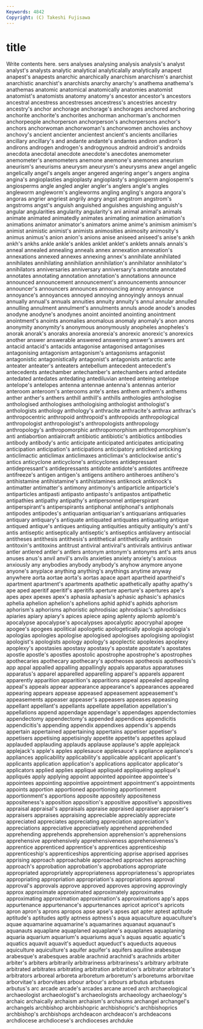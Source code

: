 ```yaml
---
Keywords: 4842 
Copyright: (C) Takeshi Fujisawa
---
```


# title

Write contents here.
sers analyses analysing analysis analysis's analyst
analyst's analysts analytic analytical analyticalally analytically anapest anapest's anapests anarchic
anarchically anarchism anarchism's anarchist anarchistic anarchist's anarchists anarchy anarchy's anathema
anathema's anathemas anatomic anatomical anatomically anatomies anatomist anatomist's anatomists anatomy
anatomy's ancestor ancestor's ancestors ancestral ancestress ancestresses ancestress's ancestries ancestry
ancestry's anchor anchorage anchorage's anchorages anchored anchoring anchorite anchorite's anchorites
anchorman anchorman's anchormen anchorpeople anchorperson anchorperson's anchorpersons anchor's anchors anchorwoman
anchorwoman's anchorwomen anchovies anchovy anchovy's ancient ancienter ancientest ancient's ancients
ancillaries ancillary ancillary's and andante andante's andantes andiron andiron's andirons
androgen androgen's androgynous android android's androids anecdota anecdotal anecdote anecdote's
anecdotes anemometer anemometer's anemometers anemone anemone's anemones aneurism aneurism's aneurisms
aneurysm aneurysm's aneurysms anew angel angelic angelically angel's angels anger
angered angering anger's angers angina angina's angioplasties angioplasty angioplasty's angiosperm
angiosperm's angiosperms angle angled angler angler's anglers angle's angles angleworm
angleworm's angleworms angling angling's angora angora's angoras angrier angriest angrily
angry angst angstrom angstrom's angstroms angst's anguish anguished anguishes anguishing
anguish's angular angularities angularity angularity's ani animal animal's animals animate
animated animatedly animates animating animation animation's animations animator animator's animators
anime anime's animism animism's animist animistic animist's animists animosities animosity
animosity's animus animus's anion anion's anions anise aniseed aniseed's anise's
ankh ankh's ankhs ankle ankle's ankles anklet anklet's anklets annals
annals's anneal annealed annealing anneals annex annexation annexation's annexations annexed
annexes annexing annex's annihilate annihilated annihilates annihilating annihilation annihilation's annihilator
annihilator's annihilators anniversaries anniversary anniversary's annotate annotated annotates annotating annotation
annotation's annotations announce announced announcement announcement's announcements announcer announcer's announcers
announces announcing annoy annoyance annoyance's annoyances annoyed annoying annoyingly annoys
annual annually annual's annuals annuities annuity annuity's annul annular annulled
annulling annulment annulment's annulments annuls anode anode's anodes anodyne anodyne's
anodynes anoint anointed anointing anointment anointment's anoints anomalies anomalous anomaly
anomaly's anon anons anonymity anonymity's anonymous anonymously anopheles anopheles's anorak
anorak's anoraks anorexia anorexia's anorexic anorexic's anorexics another answer answerable
answered answering answer's answers ant antacid antacid's antacids antagonise antagonised
antagonises antagonising antagonism antagonism's antagonisms antagonist antagonistic antagonistically antagonist's antagonists
antarctic ante anteater anteater's anteaters antebellum antecedent antecedent's antecedents antechamber
antechamber's antechambers anted antedate antedated antedates antedating antediluvian anteed anteing
antelope antelope's antelopes antenna antennae antenna's antennas anterior anteroom anteroom's
anterooms ante's antes anthem anthem's anthems anther anther's anthers anthill
anthill's anthills anthologies anthologise anthologised anthologises anthologising anthologist anthologist's anthologists
anthology anthology's anthracite anthracite's anthrax anthrax's anthropocentric anthropoid anthropoid's anthropoids
anthropological anthropologist anthropologist's anthropologists anthropology anthropology's anthropomorphic anthropomorphism anthropomorphism's anti
antiabortion antiaircraft antibiotic antibiotic's antibiotics antibodies antibody antibody's antic anticipate
anticipated anticipates anticipating anticipation anticipation's anticipations anticipatory anticked anticking anticlimactic
anticlimax anticlimaxes anticlimax's anticlockwise antic's antics anticyclone anticyclone's anticyclones antidepressant
antidepressant's antidepressants antidote antidote's antidotes antifreeze antifreeze's antigen antigen's antigens
antihero antiheroes antihero's antihistamine antihistamine's antihistamines antiknock antiknock's antimatter antimatter's
antimony antimony's antiparticle antiparticle's antiparticles antipasti antipasto antipasto's antipastos antipathetic
antipathies antipathy antipathy's antipersonnel antiperspirant antiperspirant's antiperspirants antiphonal antiphonal's antiphonals
antipodes antipodes's antiquarian antiquarian's antiquarians antiquaries antiquary antiquary's antiquate antiquated
antiquates antiquating antique antiqued antique's antiques antiquing antiquities antiquity antiquity's
anti's antis antiseptic antiseptically antiseptic's antiseptics antislavery antisocial antitheses antithesis
antithesis's antithetical antithetically antitoxin antitoxin's antitoxins antitrust antiviral antiviral's antivirals
antivirus antiwar antler antlered antler's antlers antonym antonym's antonyms ant's
ants anus anuses anus's anvil anvil's anvils anxieties anxiety anxiety's
anxious anxiously any anybodies anybody anybody's anyhow anymore anyone anyone's
anyplace anything anything's anythings anytime anyway anywhere aorta aortae aorta's
aortas apace apart apartheid apartheid's apartment apartment's apartments apathetic apathetically
apathy apathy's ape aped aperitif aperitif's aperitifs aperture aperture's apertures
ape's apes apex apexes apex's aphasia aphasia's aphasic aphasic's aphasics
aphelia aphelion aphelion's aphelions aphid aphid's aphids aphorism aphorism's aphorisms
aphoristic aphrodisiac aphrodisiac's aphrodisiacs apiaries apiary apiary's apices apiece aping
aplenty aplomb aplomb's apocalypse apocalypse's apocalypses apocalyptic apocryphal apogee apogee's
apogees apolitical apologetic apologetically apologia apologia's apologias apologies apologise apologised
apologises apologising apologist apologist's apologists apology apology's apoplectic apoplexies apoplexy
apoplexy's apostasies apostasy apostasy's apostate apostate's apostates apostle apostle's apostles
apostolic apostrophe apostrophe's apostrophes apothecaries apothecary apothecary's apotheoses apotheosis apotheosis's
app appal appalled appalling appallingly appals apparatus apparatuses apparatus's apparel
apparelled apparelling apparel's apparels apparent apparently apparition apparition's apparitions appeal
appealed appealing appeal's appeals appear appearance appearance's appearances appeared appearing
appears appease appeased appeasement appeasement's appeasements appeaser appeaser's appeasers appeases
appeasing appellant appellant's appellants appellate appellation appellation's appellations append appendage
appendage's appendages appendectomies appendectomy appendectomy's appended appendices appendicitis appendicitis's appending
appendix appendixes appendix's appends appertain appertained appertaining appertains appetiser appetiser's
appetisers appetising appetisingly appetite appetite's appetites applaud applauded applauding applauds
applause applause's apple applejack applejack's apple's apples applesauce applesauce's appliance
appliance's appliances applicability applicability's applicable applicant applicant's applicants application application's
applications applicator applicator's applicators applied applies appliqué appliquéd appliquéing appliqué's
appliqués apply applying appoint appointed appointee appointee's appointees appointing appointive
appointment appointment's appointments appoints apportion apportioned apportioning apportionment apportionment's apportions
apposite appositely appositeness appositeness's apposition apposition's appositive appositive's appositives appraisal
appraisal's appraisals appraise appraised appraiser appraiser's appraisers appraises appraising appreciable
appreciably appreciate appreciated appreciates appreciating appreciation appreciation's appreciations appreciative appreciatively
apprehend apprehended apprehending apprehends apprehension apprehension's apprehensions apprehensive apprehensively apprehensiveness
apprehensiveness's apprentice apprenticed apprentice's apprentices apprenticeship apprenticeship's apprenticeships apprenticing apprise
apprised apprises apprising approach approachable approached approaches approaching approach's approbation
approbation's approbations appropriate appropriated appropriately appropriateness appropriateness's appropriates appropriating appropriation
appropriation's appropriations approval approval's approvals approve approved approves approving approvingly
approx approximate approximated approximately approximates approximating approximation approximation's approximations app's
apps appurtenance appurtenance's appurtenances apricot apricot's apricots apron apron's aprons
apropos apse apse's apses apt apter aptest aptitude aptitude's aptitudes
aptly aptness aptness's aqua aquaculture aquaculture's aquae aquamarine aquamarine's aquamarines
aquanaut aquanaut's aquanauts aquaplane aquaplaned aquaplane's aquaplanes aquaplaning aquaria aquarium
aquarium's aquariums aqua's aquas aquatic aquatic's aquatics aquavit aquavit's aqueduct
aqueduct's aqueducts aqueous aquiculture aquiculture's aquifer aquifer's aquifers aquiline arabesque
arabesque's arabesques arable arachnid arachnid's arachnids arbiter arbiter's arbiters arbitrarily
arbitrariness arbitrariness's arbitrary arbitrate arbitrated arbitrates arbitrating arbitration arbitration's arbitrator
arbitrator's arbitrators arboreal arboreta arboretum arboretum's arboretums arborvitae arborvitae's arborvitaes
arbour arbour's arbours arbutus arbutuses arbutus's arc arcade arcade's arcades
arcane arced arch archaeological archaeologist archaeologist's archaeologists archaeology archaeology's archaic
archaically archaism archaism's archaisms archangel archangel's archangels archbishop archbishopric archbishopric's
archbishoprics archbishop's archbishops archdeacon archdeacon's archdeacons archdiocese archdiocese's archdioceses archduke
